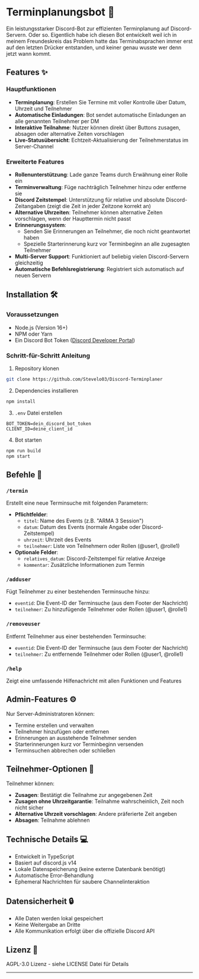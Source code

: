 # Terminplanungsbot 📅

Ein leistungsstarker Discord-Bot zur effizienten Terminplanung auf Discord-Servern. Oder so. 
Eigentlich habe ich diesen Bot entwickelt weil ich in meinem Freundeskreis das Problem hatte das Terminabsprachen immer erst auf den letzten Drücker entstanden, und keiner genau wusste wer denn jetzt wann kommt.

## Features ✨

### Hauptfunktionen
- **Terminplanung**: Erstellen Sie Termine mit voller Kontrolle über Datum, Uhrzeit und Teilnehmer
- **Automatische Einladungen**: Bot sendet automatische Einladungen an alle genannten Teilnehmer per DM
- **Interaktive Teilnahme**: Nutzer können direkt über Buttons zusagen, absagen oder alternative Zeiten vorschlagen
- **Live-Statusübersicht**: Echtzeit-Aktualisierung der Teilnehmerstatus im Server-Channel

### Erweiterte Features
- **Rollenunterstützung**: Lade ganze Teams durch Erwähnung einer Rolle ein
- **Terminverwaltung**: Füge nachträglich Teilnehmer hinzu oder entferne sie
- **Discord Zeitstempel**: Unterstützung für relative und absolute Discord-Zeitangaben (zeigt die Zeit in jeder Zeitzone korrekt an)
- **Alternative Uhrzeiten**: Teilnehmer können alternative Zeiten vorschlagen, wenn der Haupttermin nicht passt
- **Erinnerungssystem**: 
  - Senden Sie Erinnerungen an Teilnehmer, die noch nicht geantwortet haben
  - Spezielle Starterinnerung kurz vor Terminbeginn an alle zugesagten Teilnehmer
- **Multi-Server Support**: Funktioniert auf beliebig vielen Discord-Servern gleichzeitig
- **Automatische Befehlsregistrierung**: Registriert sich automatisch auf neuen Servern

## Installation 🛠️

### Voraussetzungen
- Node.js (Version 16+)
- NPM oder Yarn
- Ein Discord Bot Token ([Discord Developer Portal](https://discord.com/developers/applications))

### Schritt-für-Schritt Anleitung

1. Repository klonen
```bash
git clone https://github.com/Stevelo03/Discord-Terminplaner
```

2. Dependencies installieren
```bash
npm install
```

3. `.env` Datei erstellen
```env
BOT_TOKEN=dein_discord_bot_token
CLIENT_ID=deine_client_id
```

4. Bot starten
```bash
npm run build
npm start
```

## Befehle 💬

### `/termin`
Erstellt eine neue Terminsuche mit folgenden Parametern:
- **Pflichtfelder**:
  - `titel`: Name des Events (z.B. "ARMA 3 Session")
  - `datum`: Datum des Events (normale Angabe oder Discord-Zeitstempel)
  - `uhrzeit`: Uhrzeit des Events
  - `teilnehmer`: Liste von Teilnehmern oder Rollen (@user1, @rolle1)
- **Optionale Felder**:
  - `relatives_datum`: Discord-Zeitstempel für relative Anzeige
  - `kommentar`: Zusätzliche Informationen zum Termin

### `/adduser`
Fügt Teilnehmer zu einer bestehenden Terminsuche hinzu:
- `eventid`: Die Event-ID der Terminsuche (aus dem Footer der Nachricht)
- `teilnehmer`: Zu hinzufügende Teilnehmer oder Rollen (@user1, @rolle1)

### `/removeuser`
Entfernt Teilnehmer aus einer bestehenden Terminsuche:
- `eventid`: Die Event-ID der Terminsuche (aus dem Footer der Nachricht)
- `teilnehmer`: Zu entfernende Teilnehmer oder Rollen (@user1, @rolle1)

### `/help`
Zeigt eine umfassende Hilfenachricht mit allen Funktionen und Features

## Admin-Features ⚙️

Nur Server-Administratoren können:
- Termine erstellen und verwalten
- Teilnehmer hinzufügen oder entfernen
- Erinnerungen an ausstehende Teilnehmer senden
- Starterinnerungen kurz vor Terminbeginn versenden
- Terminsuchen abbrechen oder schließen

## Teilnehmer-Optionen 👥

Teilnehmer können:
- **Zusagen**: Bestätigt die Teilnahme zur angegebenen Zeit
- **Zusagen ohne Uhrzeitgarantie**: Teilnahme wahrscheinlich, Zeit noch nicht sicher
- **Alternative Uhrzeit vorschlagen**: Andere präferierte Zeit angeben
- **Absagen**: Teilnahme ablehnen

## Technische Details 💻

- Entwickelt in TypeScript
- Basiert auf discord.js v14
- Lokale Datenspeicherung (keine externe Datenbank benötigt)
- Automatische Error-Behandlung
- Ephemeral Nachrichten für saubere Channelinteraktion

## Datensicherheit 🔒

- Alle Daten werden lokal gespeichert
- Keine Weitergabe an Dritte
- Alle Kommunikation erfolgt über die offizielle Discord API

## Lizenz 📜

AGPL-3.0 Lizenz - siehe LICENSE Datei für Details

---
